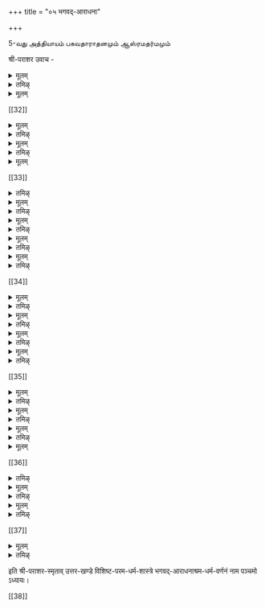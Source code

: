 +++
title = "०५ भगवद्-आराधना"

+++

5-வது அத்தியாயம்
பகவதாராதனமும் ஆஸ்ரமதர்மமும் 

श्री-पराशर उवाच -

<details><summary>मूलम्</summary>

नित्यम् अभ्यर्चयेद् विष्णुं पुराणं पुरुषोत्तमम् ।  
अप्सु व्योम्नि तथा ऽर्चायां वह्नौ हृदि तथा गुरौ ॥ १ ॥  
त्रि-कालम् अर्चयेद् देवं प्रीतिमान् सुविशेषतः।  
</details>

<details><summary>तमिऴ्</summary>

ஸர்வவ்யாபியாய், புருஷோத்தமனாய், அநாதியான வனான ஸ்ரீமந் நாராயணனை, ஜலத்திலும், ஆகாயத்திலும், அர்ச்சாவிக்ரஹத்திலும, அகனியிலும், ஹ்ருதயத்திலும, சார்யனிடத்திலும் தினந்தோறும் மூன்று காலங்களிலும் அன்போடு திருவாராத,னம் செய்யவேண்டும்.பராசர விசிஷ்ட பரமதர்ம சாஸ்த்ரம்
</details>

<details><summary>मूलम्</summary>

स्नान-काले हरिं सम्यक् पूजयेज् जल-शायिनम् ॥ २ ॥  
सन्ध्या-काले तथा व्योम्नि पूजयेद् रवि-मण्डले । 
</details>

[[32]]

<details><summary>मूलम्</summary>

प्रतिमास्व् अर्चयेद् देवम् अग्नौ होमैस् तथा प्रभुम् ॥ ३ ॥  
प्राणाग्नि-होत्र-समये।
</details>

<details><summary>तमिऴ्</summary>

தா- ம அதில ஸநாநகாலத்தில ஜலததில பள்ளிகொண்ட விஷ் ணுவை ஜலத்தில ஆராதிக்கவேணும ஸந்தயாவாதாம் செய்யும போது ஆகாசத்தில் ஸூயமண்டலத்திலும், கீழ்ச்சொனன யாகா நுஷ்டான காலத்தில அர்சசாவிக்ரஹத்திலும், ஹோமகாலத்தில் அக் நியிலும், போஜநகாலததில் பராணாஹுதி பண்ணும்போது ஹருதய ததிலும ஸாவஸ்வாமியான அவனை ஆராதிக்கவேணும
</details>

<details><summary>मूलम्</summary>

जपेद् अष्टाक्षरं बुधः ।  
अष्टोत्तर-शतं वापि ह्य् अष्टाविंशतिम् एव वा ॥ ४ ॥  
यथा-शक्ति-जपेन् मन्त्रं नित्यम् एवम् अतन्द्रितः ।  
तद्-अर्थं चिन्तयेन् नित्यं यावद् देह-निपातनम् ॥ ५ ॥
</details>

<details><summary>तमिऴ्</summary>

தினந்தோறும்
திருவஷ்டாக்ஷரத்தை
தர
நூற்றெட்டு மாவது, (இயலாவிடில்) இருபத்தெட்டு தரமாவது தன் மக்திக்கு ஏற்றவாறு சோம்பலில்லாமல் ஜபித்து, அதன் அர்த்தத்தைச் சிந்திக்கக்கடவன்.
</details>

<details><summary>मूलम्</summary>

अलाभे प्रतिमायास् तु शुचौ देशे मनोहरे।  
स्थण्डिले पुरुषं ध्यात्वा पूजयेन् मनसैव तु ॥ ६ ॥  
</details>

[[33]]

<details><summary>तमिऴ्</summary>

அர்ச்சாவிக்,ரஹம் கிடைக்காவிடில், பரிசுத்தமாய், அழகான இடத்தில் பரமபுருஷ சித்திரத்தை எழுதி, அதில் அவனை மனத்தால் தியானிக்கவேண்டும்.
</details>

<details><summary>मूलम्</summary>

जपेद् द्वयं मन्त्र-रत्नं ध्यायन् सर्व-गतं हरिम् ।  
</details>

<details><summary>तमिऴ्</summary>

ஸர்வவ்யாபியான பரமாத்மாவை தியானித்துக் கொண்டு, மந்திரங்களிற் சிறந்த த்வயமந்திரத்தை ஜபிக்க வேண்டும்.
விலக்கப்படவேண்டியவர்கள்
</details>

<details><summary>मूलम्</summary>

पाषण्डिनः पाशुपतान् विकर्म-स्थान्[[??]] अन्-ईश्वरान् ॥ ७ ॥  
न सम्भाषेत सततं वाङ्-मात्रेणापि नार्चयेत् ।  
</details>

<details><summary>तमिऴ्</summary>

பகவானையும், பாகவதர்களையும் த் வேஷிக்கும் பாஷண்டி,களோடும், 'பஸுபதி மதத்தைச் சேர்ந்த சைவர்களோடும், கர்மப் ரஷ்டர்களோடும்,
தெய்வம் இல்லை என்னும் நாஸ்திகர்களோடும் எப்போதும் பேசவே கூடாது. அவாகளை ஏற்றிச் சொல்லவும் கூடாது.
பராசர விசிஷ்ட பரமதர்ம சாஸ்த்ரம்
அந்தணனின் லக்ஷணம்
</details>

<details><summary>मूलम्</summary>

उपवीतं शिखा-बन्धम् ऊर्ध्व-पुण्ड्रं तथैव च ॥ ८ ॥  
पद्माक्ष-मालां कौशेयं सततं धारयेद् द्वि-जः ।  
</details>

<details><summary>तमिऴ्</summary>

அந்தணனாயிருப்பவன் பூணூலும், குடுமியும், ஊர்த்,வ புணட்ரமும், தாமரை மணிமாலையும், வெள்ளை வஸ்திரமும் எப்போதும் தரிக்கவேண்டும்.
நாலு ஆஸ்ரமங்களின் லக்ஷணம்
</details>

<details><summary>मूलम्</summary>

एकोपवीतं धार्यं स्याद् यतीनां ब्रह्म-चारिणाम् ॥ ९ ॥  
गृह-स्थानां वन-स्थानाम् उपवीत-द्वयं विदुः ।
</details>

<details><summary>तमिऴ्</summary>

ஸந்யாஸிகளும், ப்ரஹ்மசாரிகளும் ஒரு பூணூலும், க்ருஹஸ்தர்களும் வாநப்ரஸ்தர்களும் இரு பூணூல்களும் தரிக்கவேண்டும்.
</details>

[[34]]

<details><summary>मूलम्</summary>

मौञ्जीम् अजिन-दण्डौ च ब्रह्म-चारी धरेत् सदा ॥ १० ॥
</details>

<details><summary>तमिऴ्</summary>

முஞ்ஜம் என்னும் புல்லினால் பின்னப்பட்ட மௌஞ்ஜீ என்பதை அரையிலும், க்ருஷ்ணாஜினத்தை மார்பிலும், பலாணம் முதலான வ்ருக்ஷங்களிலிருந்து எடுத்த தண் டத்தைக் கையிலும் ப்ரஹ்மசாரி எப்போதும் தரிக்க வேண்டும்.
</details>

<details><summary>मूलम्</summary>

कटि-सूत्रं च कौपीनं शुक्ल-वस्त्र-द्वयं शुभम् ।  
वलयाद्य्-अङ्गुलीयादि-गृह-स्थानां विधीयते ॥ ११ ॥
</details>

<details><summary>तमिऴ्</summary>

அரைநாண், கௌபீநம் (கோவணம்), அழகான இரண்டு வெள்ளை வேஷ்டிகள், கைவளை,
மோதிரம்
முதலான ஆபரணங்கள் ஆகியவை க்ருஹஸ்தர்களால தரிக்கத்தக்கவையாக விதிக்கப்பட்டன.
</details>

<details><summary>मूलम्</summary>

श्मश्रु-लोम-जटा चैव तथा वल्कल-धारणम् ।  
चीराजिन-तपो-ऽरण्यं वन-स्थस्य विधीयते ॥ १२ ॥
</details>

<details><summary>तमिऴ्</summary>

மீசை மயிர், ஜடை ஆகியவற்றை க்ஷவரம் செய் அரையில் மரவுரியை தரித்தல், உத்தரீயத்திற்கு மரவுரியாவது, மான்தோலாவது தரித்தல், தவம் புரிதல், காட்டில் வளித்தல் ஆகியவை வாநப்ரஸ்த, னுக்கு விதி,க்கப்பட்டது.
</details>

<details><summary>मूलम्</summary>

त्रि-दण्डम् उपवीतं च शिक्यं काषायम् अम्बरम् ।  
कमण्डलुर् भैक्ष्य-चर्या यतीनां तु विधीयते ॥ १३ ॥
</details>

<details><summary>तमिऴ्</summary>

பிக்ஷா
த்ரிதாண்டாம், பூணூல், வஸ்த்ரத்தாலான பாத்ரம், காஷாயவஸ்திரம, கமண்டாலு, பிக்ஷையெடுத்தல் ஆகியவை ஸந்யாஸிகளுக்கு விதிக்கப்பட்டது.
விலக்கப்படவேண்டியவை
</details>

[[35]]

<details><summary>मूलम्</summary>

साधारणस् तु सर्वेषां धर्मं तु मुनिभिस् स्मृतम् ।  
अभक्ष्य-भक्षणं हिंसा पर-स्त्रीष्व् अभिलाषिता[[??]] ॥ १४ ॥
परेषां दोष-कथनं अन्-अर्थाय प्रकल्पते ।
</details>

<details><summary>तमिऴ्</summary>

இவர்கள் அனைவர்க்குமே நிஷித்த கர்மங்களைச் செய்யாதொழிவது பொதுவான தர்மம். அவையாவன:- புசிக்கத்தகாதவற்றைப் புசிப்பது, பிறரை நலிவது, பிறர் மனைவியரை விரும்புவது, பிறர் குற்றங்களைச் சொல்லுவது ஆ கியவை என முனிவர்கள் கூறுகிறார்கள். இவை அனைவர்க்குமே அநர்த்தத்தை விளைப்பவை.
</details>

<details><summary>मूलम्</summary>

पूर्वाश्रमात् तुरीयस् तु नारी-सङ्गं विसर्जयेत् ॥ १५ ॥  
गृह-स्थश् च वन-स्थश् च स्व-दार-निरताव् उभौ ।  
</details>

<details><summary>तमिऴ्</summary>

முன் இரு ஆஸ்ரமங்களிலிருந்து ஸந்யாஸாஸ்ரமத்தை ஏற்கும்போது தனது மனைவியையும் விட்டுவிடவேண்டும். க்ருஹஸ்த,னும், வாநப்ரஸ்தனும் தங்கள் மனைவியரிடம் மாததிரம் ஈடுபட்டிருக்கவேண்டும்.
வர்ணாஸ்ரமதர்மங்களை அநுஷ்டி,த்தே தீரவேண்டும் 
</details>

<details><summary>मूलम्</summary>

श्रुति-स्मृत्य्-उदितं सम्यक् नित्यम् आचारम् आचरेत् ॥ १६ ॥
</details>

<details><summary>तमिऴ्</summary>

அந்தந்த வர்ணாஸ்ரமங்களுக்கு ஸ்ருதிஸ்ருதிகளில் சொல்லப்பட்டிருக்கும் ஆசாரங்களை அவரவர் எப்போதும் அனுஷ்டி க்கவேண்டும்.
பாஷண்டி,லக்ஷணம்
</details>

<details><summary>मूलम्</summary>

श्रुति-स्मृत्य्-उदितं नित्यं यस् तु नाचरति द्वि-जः ।  
स पाषण्डीति विज्ञेयः सर्व-कर्मसु गर्हितः ॥ १७ ॥
</details>

[[36]]

<details><summary>तमिऴ्</summary>

ஸ்ருதிஸ்ருதிகளில் அவரவர்க்கு விதிக்கப்பட்ட தர்மங்களை எந்த த் விஜன் அநுஷ்டிக்கவில்லையோ, அவன் பாஷண்டியெனப்படுகிறான்.
அவன் எக்கர்மத்திலும்
கலந்துகொள்ளத் தகுதியில்லாதவன்.
ப்ரஹ்மசாரி தினந்தோறும் செய்யவேண்டிய கர்மம்
</details>

<details><summary>मूलम्</summary>

सायं प्रातः समिद् धोमस् स्वाध्यायाध्ययनं जपः ।  
गृह-स्थानां गृहे भैक्ष-विधिस् तु ब्रह्म-चारिणाम् ॥ १८ ॥  
</details>

<details><summary>तमिऴ्</summary>

காலையிலும், மாலையிலும் பலாமஸமித்தினால் ஹோமம் செய்வதாகிற ஸமிதாதானம், வேதாத்யயனம், காயத்ரீ, திருவஷ்டாக்ஷரம் முதலான மஹாமந்திரங்களின் ஜபம், க்ருஹஸ்தர்களின் க்ருஹங்களிலே யாசித்து அன்னம் பெறுதல் ஆகியவற்றை ப்ரஹ்மசாரிகள் தினந்தோறும் செய்யவேண்டும்.
¿
க்ருஹஸ்தன் தினந்தோறும் செய்யவேண்டிய கர்மம் 
</details>

<details><summary>मूलम्</summary>

सायं प्रातश् च जुहुयात् अग्नि-होत्रं सदा गृही ।  
तथैव पञ्च-यज्ञादि-यज्ञ-होमं समाचरेत् ॥ १९ ॥  
</details>

<details><summary>तमिऴ्</summary>

க்ருஹஸ்தான் தினந்தோறும் காலையிலும் மாலையிலும் அக்நிஹோத்ரம் செய்யக்கடவன். தினந்தோறும் (1) ப்ரஹ்மயஜஞம், (2) தேவயஜஞம், (3) பித்ருயஜ்ஞம், (4) பூதயஜஞம், (5) மனுஷ்யயஜ்ஞம என்னும் பஞ்சமஹா யஜ்ஞங்களையும் செய்யக்கடவன். (i) ப்ரஹ்மயஜ்ஞமாவது-
பராசர விசிஷ்ட பரமதர்ம சாஸ்த்ரம்
579
'ப்ரஹ்ம' எனப்படும் வேதத்தை ஓதுதல். (2) தேவ யஜ்ஞமாவது-ஔபாஸந்ஹோமம. (3) பித்ருயஜ்ஞமாவது- பிதருதர்ப்பணம். (4) பூ,தயஜ்ஞமாவது-காக்கை' முதலிய ஜீவராசிகளுக்கு அன்னமாகிற பலியிடுதல். (5) மநுஷ்ய யஜ்ஞமாவது - அதிதி,யை (விருந்தாளியைப்) பூஜித்தல். அப்படியே 
தாயபூர்ணமாஸம் முதலான யஜ்ஞங்களையும் செய்யக்கடவன்.
ஸந்யாஸி தினந்தோறும் செய்யவேண்டிய கர்மம் 
</details>

[[37]]

<details><summary>मूलम्</summary>

स्नानं त्रि-सन्ध्यम् अपि हि यतीनां तु विधीयते ।  
जप-मौन-तपो-योग-ब्रह्म-चर्य-दमास् तथा ॥ २० ॥  
काम-क्रोधौ तथा लोभ-मोह-मान-मदांस् त्यजेत् ।  
मत्सर-द्वेष-रूक्षोक्ति-निद्रालस्यादि-वर्जयेत् ॥ २१ ॥  
</details>

<details><summary>तमिऴ्</summary>

ஸந்யாஸியானவன் காலை, நடுப்பகல், மாலை ஆகிய மூன்றுவேளைகளிலும் ஸ்நானம் செய்யவேணும். திரு வடாக்ஷரம் முதலிய மஹாமந்திரங்களை ஜபிக்கவேணும். வீண் வார்த்தை பேசலாகாது. ரீரீரம் இளைக்குமபடி உபவாஸம் முதலானவற்றைச் செய்யவேணும். பரமாத்மா வினிடத்தில் பக்தி செய்யவேண்டும். ஸதரீகளோடு எவ் விதமாகவும் பழகக்கூடாது. இந்திரியங்களை அவற்றின் வழியில் செல்லாமல் அடக்கவேண்டும். உறவினர்களிட மும், பணம் முதலானவற்றிலும் பற்று வைக்கக்கூடாது. எவரையும் கோபிக்கக்கூடாது. பிறர் பொருளை விரும்ப லாகாது. அழியும் உலகை
உலகை நிலையாக எண்ணி மயங்க லாகாது. பிறர் பரிஹஸிப்பதால் வெட்கப்படக்கூடாது.
580
பிறர் மேன்மையில் பொறாமைப்படக்கூடாது. எவரிடமும் த்வேஷம் கொள்ளக்கூடாது. பிறர் மனம நோவ வார்த்தை தகாத காலத்தில் தூக்கத்தையும்,
சொல்லக்கூடாது.
சோம்பலையும் விட்டுவிடவேண்டும்.
</details>

इति श्री-पराशर-स्मृताव् उत्तर-खण्डे विशिष्ट-परम-धर्म-शास्त्रे भगवद्-आराधनाश्रम-धर्म-वर्णनं नाम पञ्चमो ऽध्यायः।

[[38]]